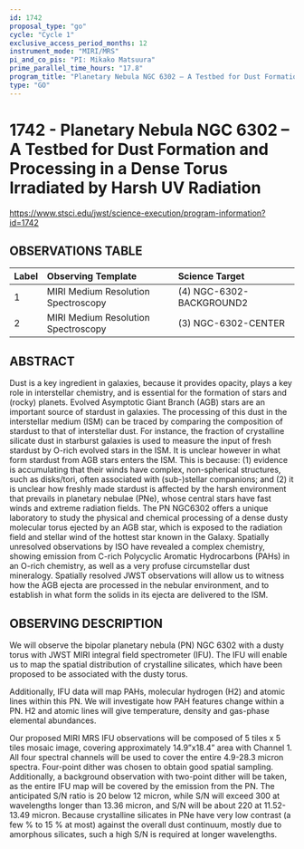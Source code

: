 ```yaml
---
id: 1742
proposal_type: "go"
cycle: "Cycle 1"
exclusive_access_period_months: 12
instrument_mode: "MIRI/MRS"
pi_and_co_pis: "PI: Mikako Matsuura"
prime_parallel_time_hours: "17.8"
program_title: "Planetary Nebula NGC 6302 – A Testbed for Dust Formation and Processing in a Dense Torus Irradiated by Harsh UV Radiation"
type: "GO"
---
```

# 1742 - Planetary Nebula NGC 6302 – A Testbed for Dust Formation and Processing in a Dense Torus Irradiated by Harsh UV Radiation
https://www.stsci.edu/jwst/science-execution/program-information?id=1742
## OBSERVATIONS TABLE
| Label | Observing Template                 | Science Target              |
| :---- | :--------------------------------- | :-------------------------- |
| 1     | MIRI Medium Resolution Spectroscopy | (4) NGC-6302-BACKGROUND2 |
| 2     | MIRI Medium Resolution Spectroscopy | (3) NGC-6302-CENTER        |

## ABSTRACT

Dust is a key ingredient in galaxies, because it provides opacity, plays a key role in interstellar chemistry, and is essential for the formation of stars and (rocky) planets. Evolved Asymptotic Giant Branch (AGB) stars are an important source of stardust in galaxies. The processing of this dust in the interstellar medium (ISM) can be traced by comparing the composition of stardust to that of interstellar dust. For instance, the fraction of crystalline silicate dust in starburst galaxies is used to measure the input of fresh stardust by O-rich evolved stars in the ISM. It is unclear however in what form stardust from AGB stars enters the ISM. This is because: (1) evidence is accumulating that their winds have complex, non-spherical structures, such as disks/tori, often associated with (sub-)stellar companions; and (2) it is unclear how freshly made stardust is affected by the harsh environment that prevails in planetary nebulae (PNe), whose central stars have fast winds and extreme radiation fields. The PN NGC6302 offers a unique laboratory to study the physical and chemical processing of a dense dusty molecular torus ejected by an AGB star, which is exposed to the radiation field and stellar wind of the hottest star known in the Galaxy. Spatially unresolved observations by ISO have revealed a complex chemistry, showing emission from C-rich Polycyclic Aromatic Hydrocarbons (PAHs) in an O-rich chemistry, as well as a very profuse circumstellar dust mineralogy. Spatially resolved JWST observations will allow us to witness how the AGB ejecta are processed in the nebular environment, and to establish in what form the solids in its ejecta are delivered to the ISM.

## OBSERVING DESCRIPTION

We will observe the bipolar planetary nebula (PN) NGC 6302 with a dusty torus with JWST MIRI integral field spectrometer (IFU). The IFU will enable us to map the spatial distribution of crystalline silicates, which have been proposed to be associated with the dusty torus.

Additionally, IFU data will map PAHs, molecular hydrogen (H2) and atomic lines within this PN. We will investigate how PAH features change within a PN. H2 and atomic lines will give temperature, density and gas-phase elemental abundances.

Our proposed MIRI MRS IFU observations will be composed of 5 tiles x 5 tiles mosaic image, covering approximately 14.9”x18.4” area with Channel 1. All four spectral channels will be used to cover the entire 4.9-28.3 micron spectra. Four-point dither was chosen to obtain good spatial sampling. Additionally, a background observation with two-point dither will be taken, as the entire IFU map will be covered by the emission from the PN. The anticipated S/N ratio is 20 below 12 micron, while S/N will exceed 300 at wavelengths longer than 13.36 micron, and S/N will be about 220 at 11.52-13.49 micron. Because crystalline silicates in PNe have very low contrast (a few % to 15 % at most) against the overall dust continuum, mostly due to amorphous silicates, such a high S/N is required at longer wavelengths.